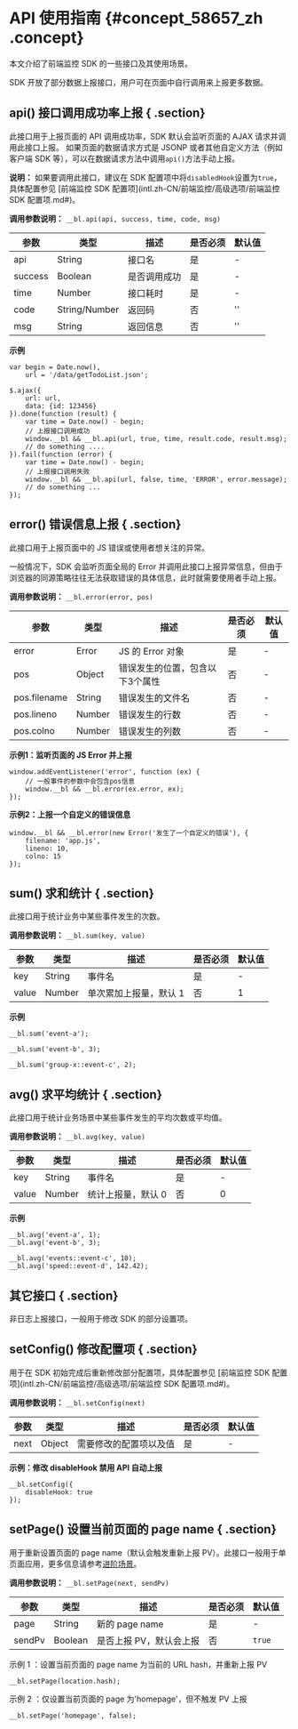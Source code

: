 # API 使用指南 {#concept_58657_zh .concept}

本文介绍了前端监控 SDK 的一些接口及其使用场景。

SDK 开放了部分数据上报接口，用户可在页面中自行调用来上报更多数据。

## api\(\) 接口调用成功率上报 { .section}

此接口用于上报页面的 API 调用成功率，SDK 默认会监听页面的 AJAX 请求并调用此接口上报。 如果页面的数据请求方式是 JSONP 或者其他自定义方法（例如客户端 SDK 等），可以在数据请求方法中调用`api()`方法手动上报。

**说明：** 如果要调用此接口，建议在 SDK 配置项中将`disabledHook`设置为`true`，具体配置参见 [前端监控 SDK 配置项](intl.zh-CN/前端监控/高级选项/前端监控 SDK 配置项.md#)。

 **调用参数说明：** `__bl.api(api, success, time, code, msg)` 

|参数|类型|描述|是否必须|默认值|
|--|--|--|----|---|
|api|String|接口名|是|-|
|success|Boolean|是否调用成功|是|-|
|time|Number|接口耗时|是|-|
|code|String/Number|返回码|否|''|
|msg|String|返回信息|否|''|

 **示例** 

```language-javascript
var begin = Date.now(),
    url = '/data/getTodoList.json';

$.ajax({
    url: url,
    data: {id: 123456}
}).done(function (result) {
    var time = Date.now() - begin;
    // 上报接口调用成功
    window.__bl && __bl.api(url, true, time, result.code, result.msg);
    // do something ....
}).fail(function (error) {
    var time = Date.now() - begin;
    // 上报接口调用失败
    window.__bl && __bl.api(url, false, time, 'ERROR', error.message);
    // do something ...
});

```

## error\(\) 错误信息上报 { .section}

此接口用于上报页面中的 JS 错误或使用者想关注的异常。

一般情况下，SDK 会监听页面全局的 Error 并调用此接口上报异常信息，但由于浏览器的同源策略往往无法获取错误的具体信息，此时就需要使用者手动上报。

 **调用参数说明：** `__bl.error(error, pos)` 

|参数|类型|描述|是否必须|默认值|
|--|--|--|----|---|
|error|Error|JS 的 Error 对象|是|-|
|pos|Object|错误发生的位置，包含以下3个属性|否|-|
|pos.filename|String|错误发生的文件名|否|-|
|pos.lineno|Number|错误发生的行数|否|-|
|pos.colno|Number|错误发生的列数|否|-|

 **示例1：监听页面的 JS Error 并上报** 

```language-js
window.addEventListener('error', function (ex) {
    // 一般事件的参数中会包含pos信息
    window.__bl && __bl.error(ex.error, ex);
});

```

 **示例2：上报一个自定义的错误信息** 

```language-js
window.__bl && __bl.error(new Error('发生了一个自定义的错误'), {
    filename: 'app.js', 
    lineno: 10, 
    colno: 15
});

```

## sum\(\) 求和统计 { .section}

此接口用于统计业务中某些事件发生的次数。

 **调用参数说明：** `__bl.sum(key, value)` 

|参数|类型|描述|是否必须|默认值|
|--|--|--|----|---|
|key|String|事件名|是|-|
|value|Number|单次累加上报量，默认 1|否|1|

 **示例** 

```language-js
__bl.sum('event-a');

__bl.sum('event-b', 3);

__bl.sum('group-x::event-c', 2);

```

## avg\(\) 求平均统计 { .section}

此接口用于统计业务场景中某些事件发生的平均次数或平均值。

 **调用参数说明：** `__bl.avg(key, value)` 

|参数|类型|描述|是否必须|默认值|
|--|--|--|----|---|
|key|String|事件名|是|-|
|value|Number|统计上报量，默认 0|否|0|

 **示例** 

```language-js
__bl.avg('event-a', 1);
__bl.avg('event-b', 3);

__bl.avg('events::event-c', 10);
__bl.avg('speed::event-d', 142.42);

```

## 其它接口 { .section}

非日志上报接口，一般用于修改 SDK 的部分设置项。

## setConfig\(\) 修改配置项 { .section}

用于在 SDK 初始完成后重新修改部分配置项，具体配置参见 [前端监控 SDK 配置项](intl.zh-CN/前端监控/高级选项/前端监控 SDK 配置项.md#)。

 **调用参数说明：** `__bl.setConfig(next)` 

|参数|类型|描述|是否必须|默认值|
|--|--|--|----|---|
|next|Object|需要修改的配置项以及值|是|-|

 **示例：修改 disableHook 禁用 API 自动上报** 

```language-js
__bl.setConfig({
    disableHook: true
});

```

## setPage\(\) 设置当前页面的 page name { .section}

用于重新设置页面的 page name（默认会触发重新上报 PV）。此接口一般用于单页面应用，更多信息请参考[进阶场景](intl.zh-CN/前端监控/高级选项/进阶场景.md#)。

 **调用参数说明：** `__bl.setPage(next, sendPv)` 

|参数|类型|描述|是否必须|默认值|
|--|--|--|----|---|
|page|String|新的 page name|是|-|
|sendPv|Boolean|是否上报 PV，默认会上报|否| `true` |

示例 1 ：设置当前页面的 page name 为当前的 URL hash，并重新上报 PV

```language-javascript
__bl.setPage(location.hash);

```

示例 2 ：仅设置当前页面的 page 为'homepage'，但不触发 PV 上报

```language-javascript
__bl.setPage('homepage', false);

```

